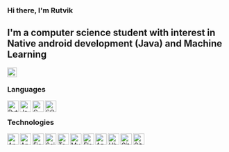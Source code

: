 ### Hi there, I'm Rutvik

## I'm a computer science student with interest in Native android development (Java) and Machine Learning 

[<img align="left" alt="RutvikChoudhari-LinkedIn" width="22px" src="https://cdn.jsdelivr.net/npm/simple-icons@v3/icons/linkedin.svg" />](https://www.linkedin.com/in/rutvik-choudhari-76b4311b4/)

<br />

### Languages

<img align="left" alt="Python" width="26px" src="https://i.imgur.com/pMPV4Qq.png" />
<img align="left" alt="Java" width="26px" src="https://cdn.freelogovectors.net/svg05/java-logo.svg" />
<img align="left" alt="C" width="26px" src="https://img.icons8.com/color/452/c-programming.png" />
<img align="left" alt="SQL" width="26px" src="https://toppng.com/uploads/preview/database-database-icon-11563207079binxarjjyp.png" />

<br />

### Technologies
<img align="left" alt="Android" width="26px" src="https://www.kindpng.com/picc/m/49-491564_new-android-logo-png-transparent-png.png" />
<img align="left" alt="Android Studio" width="26px" src="https://2.bp.blogspot.com/-tzm1twY_ENM/XlCRuI0ZkRI/AAAAAAAAOso/BmNOUANXWxwc5vwslNw3WpjrDlgs9PuwQCLcBGAsYHQ/s1600/pasted%2Bimage%2B0.png" />
<img align="left" alt="Firebase" width="26px" src="https://img.icons8.com/color/452/firebase.png" />
<img align="left" alt="Sci-Kit Learn" width="26px" src="https://upload.wikimedia.org/wikipedia/commons/thumb/0/05/Scikit_learn_logo_small.svg/1280px-Scikit_learn_logo_small.svg.png" />
<img align="left" alt="Tensorflow" width="26px" src="https://upload.wikimedia.org/wikipedia/commons/thumb/2/2d/Tensorflow_logo.svg/1200px-Tensorflow_logo.svg.png" />
<img align="left" alt="MySQL" width="26px" src="https://pngimg.com/uploads/mysql/mysql_PNG23.png" />
<img align="left" alt="Flask" width="26px" src="https://cdn.freebiesupply.com/logos/thumbs/2x/flask-logo.png" />
<img align="left" alt="Azure" width="26px" src="https://www.pinclipart.com/picdir/middle/531-5312068_transparent-azure-logo-png-clipart.png" />

<img align="left" alt="Ubuntu" width="26px" src="https://assets.ubuntu.com/v1/29985a98-ubuntu-logo32.png" />
<img align="left" alt="Git" width="26px" src="https://git-scm.com/images/logos/downloads/Git-Icon-1788C.png" />
<img align="left" alt="GitHub" width="26px" src="https://upload.wikimedia.org/wikipedia/commons/thumb/9/91/Octicons-mark-github.svg/2048px-Octicons-mark-github.svg.png" />
